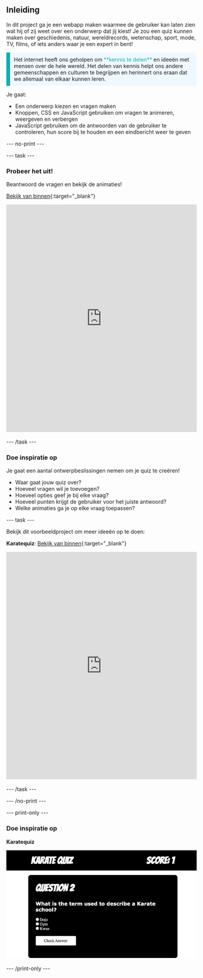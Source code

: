 ## Inleiding

In dit project ga je een webapp maken waarmee de gebruiker kan laten zien wat hij of zij weet over een onderwerp dat jij kiest! Je zou een quiz kunnen maken over geschiedenis, natuur, wereldrecords, wetenschap, sport, mode, TV, films, of iets anders waar je een expert in bent!

<p style="border-left: solid; border-width:10px; border-color: #0faeb0; background-color: aliceblue; padding: 10px;">
Het internet heeft ons geholpen om <span style="color: #0faeb0">**kennis te delen**</span> en ideeën met mensen over de hele wereld. Het delen van kennis helpt ons andere gemeenschappen en culturen te begrijpen en herinnert ons eraan dat we allemaal van elkaar kunnen leren.
</p>

Je gaat:

- Een onderwerp kiezen en vragen maken
- Knoppen, CSS en JavaScript gebruiken om vragen te animeren, weergeven en verbergen
- JavaScript gebruiken om de antwoorden van de gebruiker te controleren, hun score bij te houden en een eindbericht weer te geven

\--- no-print ---

\--- task ---

### Probeer het uit!

Beantwoord de vragen en bekijk de animaties!

[Bekijk van binnen](https://editor.raspberrypi.org/en/projects/quiz-time-animals){:target="_blank"}

<iframe src="https://editor.raspberrypi.org/en/embed/viewer/quiz-time-animals" width="100%" height="600" frameborder="0" marginwidth="0" marginheight="0" allowfullscreen> 
</iframe>

\--- /task ---

### Doe inspiratie op

Je gaat een aantal ontwerpbeslissingen nemen om je quiz te creëren!

- Waar gaat jouw quiz over?
- Hoeveel vragen wil je toevoegen?
- Hoeveel opties geef je bij elke vraag?
- Hoeveel punten krijgt de gebruiker voor het juiste antwoord?
- Welke animaties ga je op elke vraag toepassen?

\--- task ---

Bekijk dit voorbeeldproject om meer ideeën op te doen:

**Karatequiz**: [Bekijk van binnen](https://editor.raspberrypi.org/en/projects/quiz-time-karate){:target="_blank"}

<iframe src="https://editor.raspberrypi.org/en/embed/viewer/quiz-time-karate" width="100%" height="600" frameborder="0" marginwidth="0" marginheight="0" allowfullscreen> 
</iframe>

\--- /task ---

\--- /no-print ---

\--- print-only ---

### Doe inspiratie op

**Karatequiz**

![](images/karate-quiz.png)

\--- /print-only ---
